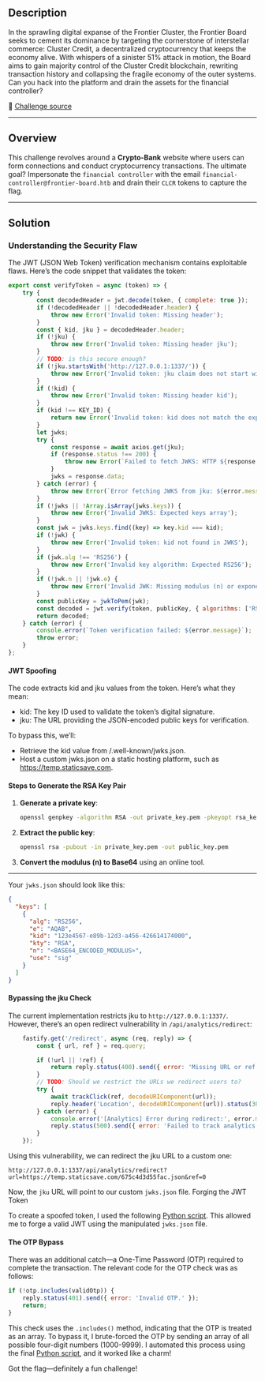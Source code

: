## Description

In the sprawling digital expanse of the Frontier Cluster, the Frontier Board seeks to cement its dominance by targeting the cornerstone of interstellar commerce: Cluster Credit, a decentralized cryptocurrency that keeps the economy alive. With whispers of a sinister 51% attack in motion, the Board aims to gain majority control of the Cluster Credit blockchain, rewriting transaction history and collapsing the fragile economy of the outer systems. Can you hack into the platform and drain the assets for the financial controller?


🔗 [Challenge source](./web_breaking_bad.zip)

---

## Overview

This challenge revolves around a **Crypto-Bank** website where users can form connections and conduct cryptocurrency transactions. The ultimate goal? Impersonate the `financial controller` with the email `financial-controller@frontier-board.htb` and drain their `CLCR` tokens to capture the flag.

---

## Solution

### Understanding the Security Flaw

The JWT (JSON Web Token) verification mechanism contains exploitable flaws. Here’s the code snippet that validates the token:

```js
export const verifyToken = async (token) => {
    try {
        const decodedHeader = jwt.decode(token, { complete: true });
        if (!decodedHeader || !decodedHeader.header) {
            throw new Error('Invalid token: Missing header');
        }
        const { kid, jku } = decodedHeader.header;
        if (!jku) {
            throw new Error('Invalid token: Missing header jku');
        }
        // TODO: is this secure enough?
        if (!jku.startsWith('http://127.0.0.1:1337/')) {
            throw new Error('Invalid token: jku claim does not start with http://127.0.0.1:1337/');
        }
        if (!kid) {
            throw new Error('Invalid token: Missing header kid');
        }
        if (kid !== KEY_ID) {
            return new Error('Invalid token: kid does not match the expected key ID');
        }
        let jwks;
        try {
            const response = await axios.get(jku);
            if (response.status !== 200) {
                throw new Error(`Failed to fetch JWKS: HTTP ${response.status}`);
            }
            jwks = response.data;
        } catch (error) {
            throw new Error(`Error fetching JWKS from jku: ${error.message}`);
        }
        if (!jwks || !Array.isArray(jwks.keys)) {
            throw new Error('Invalid JWKS: Expected keys array');
        }
        const jwk = jwks.keys.find((key) => key.kid === kid);
        if (!jwk) {
            throw new Error('Invalid token: kid not found in JWKS');
        }
        if (jwk.alg !== 'RS256') {
            throw new Error('Invalid key algorithm: Expected RS256');
        }
        if (!jwk.n || !jwk.e) {
            throw new Error('Invalid JWK: Missing modulus (n) or exponent (e)');
        }
        const publicKey = jwkToPem(jwk);
        const decoded = jwt.verify(token, publicKey, { algorithms: ['RS256'] });
        return decoded;
    } catch (error) {
        console.error(`Token verification failed: ${error.message}`);
        throw error;
    }
};
```

#### JWT Spoofing

The code extracts kid and jku values from the token. Here’s what they mean:

- kid: The key ID used to validate the token’s digital signature.
- jku: The URL providing the JSON-encoded public keys for verification.

To bypass this, we’ll:

- Retrieve the kid value from /.well-known/jwks.json.
- Host a custom jwks.json on a static hosting platform, such as https://temp.staticsave.com.

#### Steps to Generate the RSA Key Pair

1. **Generate a private key**:
    ```bash
    openssl genpkey -algorithm RSA -out private_key.pem -pkeyopt rsa_keygen_bits:2048
    ```
2. **Extract the public key**:
    ```bash
    openssl rsa -pubout -in private_key.pem -out public_key.pem
    ```

3. **Convert the modulus (n) to Base64** using an online tool.

---

Your `jwks.json` should look like this:

```json
{
  "keys": [
    {
      "alg": "RS256",
      "e": "AQAB",
      "kid": "123e4567-e89b-12d3-a456-426614174000",
      "kty": "RSA",
      "n": "<BASE64_ENCODED_MODULUS>",
      "use": "sig"
    }
  ]
}
```
#### Bypassing the jku Check

The current implementation restricts jku to `http://127.0.0.1:1337/`. However, there’s an open redirect vulnerability in `/api/analytics/redirect`:

```js
    fastify.get('/redirect', async (req, reply) => {
        const { url, ref } = req.query;

        if (!url || !ref) {
            return reply.status(400).send({ error: 'Missing URL or ref parameter' });
        }
        // TODO: Should we restrict the URLs we redirect users to?
        try {
            await trackClick(ref, decodeURIComponent(url));
            reply.header('Location', decodeURIComponent(url)).status(302).send();
        } catch (error) {
            console.error('[Analytics] Error during redirect:', error.message);
            reply.status(500).send({ error: 'Failed to track analytics data.' });
        }
    });
```
Using this vulnerability, we can redirect the jku URL to a custom one:
```
http://127.0.0.1:1337/api/analytics/redirect?url=https://temp.staticsave.com/675c4d3d55fac.json&ref=0
```
Now, the `jku` URL will point to our custom `jwks.json` file.
Forging the JWT Token

To create a spoofed token, I used the following [Python script](./token.py). This allowed me to forge a valid JWT using the manipulated `jwks.json` file.

#### The OTP Bypass

There was an additional catch—a One-Time Password (OTP) required to complete the transaction. The relevant code for the OTP check was as follows:
```js
if (!otp.includes(validOtp)) {
    reply.status(401).send({ error: 'Invalid OTP.' });
    return;
}
```
This check uses the `.includes()` method, indicating that the OTP is treated as an array. To bypass it, I brute-forced the OTP by sending an array of all possible four-digit numbers (1000-9999). I automated this process using the final [Python script](./solve.py), and it worked like a charm!

Got the flag—definitely a fun challenge!
